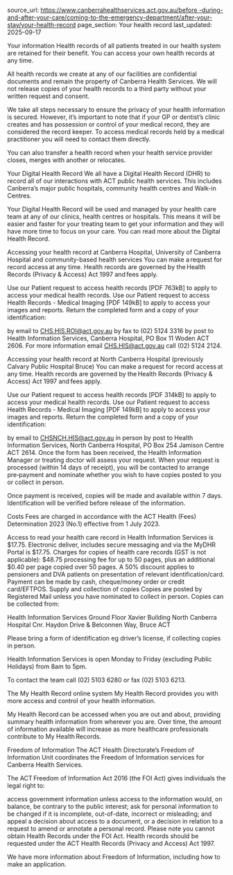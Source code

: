 source_url: https://www.canberrahealthservices.act.gov.au/before,-during-and-after-your-care/coming-to-the-emergency-department/after-your-stay/your-health-record
page_section: Your health record
last_updated: 2025-09-17

Your information
Health records of all patients treated in our health system are retained for their benefit. You can access your own health records at any time.

All health records we create at any of our facilities are confidential documents and remain the property of Canberra Health Services. We will not release copies of your health records to a third party without your written request and consent.

We take all steps necessary to ensure the privacy of your health information is secured. However, it’s important to note that if your GP or dentist’s clinic creates and has possession or control of your medical record, they are considered the record keeper. To access medical records held by a medical practitioner you will need to contact them directly.

You can also transfer a health record when your health service provider closes, merges with another or relocates.

Your Digital Health Record
We all have a Digital Health Record (DHR) to record all of our interactions with ACT public health services. This includes Canberra’s major public hospitals, community health centres and Walk-in Centres.

Your Digital Health Record will be used and managed by your health care team at any of our clinics, health centres or hospitals. This means it will be easier and faster for your treating team to get your information and they will have more time to focus on your care. You can read more about the Digital Health Record.

Accessing your health record at Canberra Hospital, University of Canberra Hospital and community-based health services
You can make a request for record access at any time. Health records are governed by the Health Records (Privacy & Access) Act 1997 and fees apply.

Use our Patient request to access health records [PDF 763kB] to apply to access your medical health records.
Use our Patient request to access Health Records - Medical Imaging [PDF 149kB] to apply to access your images and reports.
Return the completed form and a copy of your identification:

by email to CHS.HIS.ROI@act.gov.au
by fax to (02) 5124 3316
by post to Health Information Services, Canberra Hospital, PO Box 11 Woden ACT 2606.
For more information email CHS.HIS@act.gov.au call (02) 5124 2124.

Accessing your health record at North Canberra Hospital (previously Calvary Public Hospital Bruce)
You can make a request for record access at any time. Health records are governed by the Health Records (Privacy & Access) Act 1997 and fees apply.

Use our Patient request to access health records [PDF 314kB] to apply to access your medical health records.
Use our Patient request to access Health Records - Medical Imaging [PDF 149kB] to apply to access your images and reports.
Return the completed form and a copy of your identification:

by email to CHSNCH.HIS@act.gov.au
in person
by post to Health Information Services, North Canberra Hospital, PO Box 254 Jamison Centre ACT 2614.
Once the form has been received, the Health Information Manager or treating doctor will assess your request. When your request is processed (within 14 days of receipt), you will be contacted to arrange pre‑payment and nominate whether you wish to have copies posted to you or collect in person.

Once payment is received, copies will be made and available within 7 days. Identification will be verified before release of the information.

Costs
Fees are charged in accordance with the ACT Health (Fees) Determination 2023 (No.1) effective from 1 July 2023.

Access to read your health care record in Health Information Services is $17.75.
Electronic deliver, includes  secure messaging and via the MyDHR Portal is $17.75.
Charges for copies of health care records (GST is not applicable): $48.75 processing fee for up to 50 pages, plus an additional $0.40 per page copied over 50 pages.
A 50% discount applies to pensioners and DVA patients on presentation of relevant identification/card.
Payment can be made by cash, cheque/money order or credit card/EFTPOS.
Supply and collection of copies
Copies are posted by Registered Mail unless you have nominated to collect in person. Copies can be collected from:

Health Information Services
Ground Floor Xavier Building
North Canberra Hospital
Cnr. Haydon Drive & Belconnen Way, Bruce ACT

Please bring a form of identification eg driver’s license, if collecting copies in person.

Health Information Services is open Monday to Friday (excluding Public Holidays) from 8am to 5pm.

To contact the team call (02) 5103 6280 or fax (02) 5103 6213.

The My Health Record online system
My Health Record provides you with more access and control of your health information.

My Health Record can be accessed when you are out and about, providing summary health information from wherever you are. Over time, the amount of information available will increase as more healthcare professionals contribute to My Health Records.

Freedom of Information
The ACT Health Directorate’s Freedom of Information Unit coordinates the Freedom of Information services for Canberra Health Services.

The ACT Freedom of Information Act 2016 (the FOI Act) gives individuals the legal right to:

access government information unless access to the information would, on balance, be contrary to the public interest;
ask for personal information to be changed if it is incomplete, out-of-date, incorrect or misleading; and
appeal a decision about access to a document, or a decision in relation to a request to amend or annotate a personal record.
Please note you cannot obtain Health Records under the FOI Act. Health records should be requested under the ACT Health Records (Privacy and Access) Act 1997.

We have more information about Freedom of Information, including how to make an application.